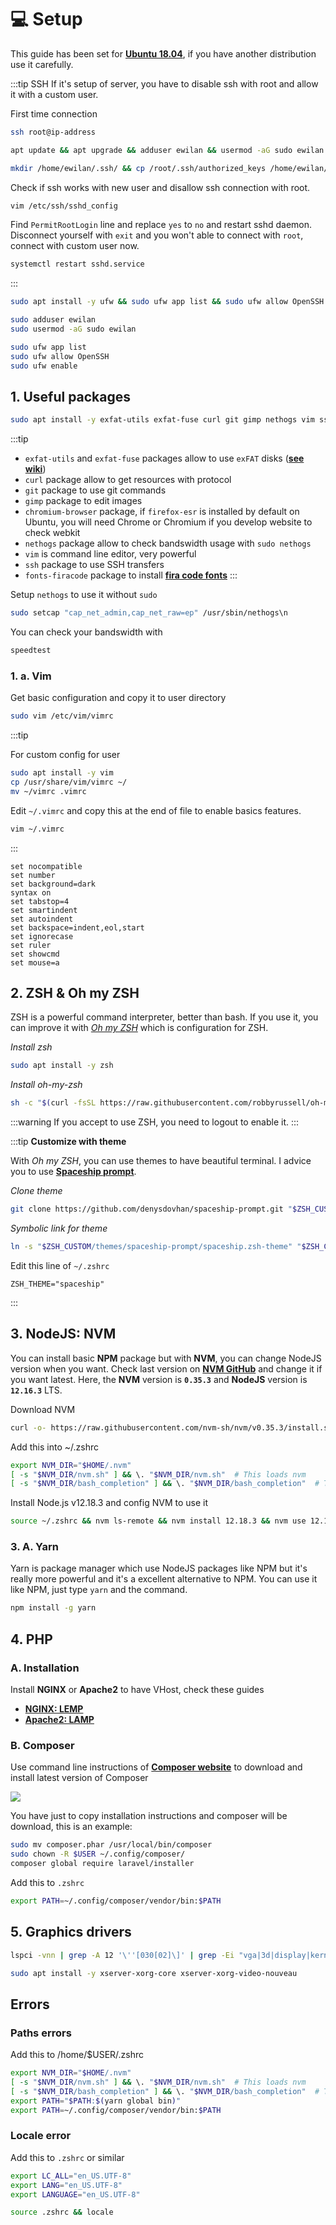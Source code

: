 # 💻 Setup

This guide has been set for [**Ubuntu 18.04**](https://ubuntu.com/#download), if you have another distribution use it carefully.

:::tip SSH
If it's setup of server, you have to disable ssh with root and allow it with a custom user.

First time connection

```bash
ssh root@ip-address
```

```bash
apt update && apt upgrade && adduser ewilan && usermod -aG sudo ewilan
```

```bash
mkdir /home/ewilan/.ssh/ && cp /root/.ssh/authorized_keys /home/ewilan/.ssh/ && chown -R ewilan:ewilan /home/ewilan/.ssh/ && chmod -R 700 /home/ewilan/.ssh/
```

Check if ssh works with new user and disallow ssh connection with root.

```bash
vim /etc/ssh/sshd_config
```

Find `PermitRootLogin` line and replace `yes` to `no` and restart sshd daemon. Disconnect yourself with `exit` and you won't able to connect with `root`, connect with custom user now.

```bash
systemctl restart sshd.service
```

:::

```bash
sudo apt install -y ufw && sudo ufw app list && sudo ufw allow OpenSSH && sudo ufw enable && sudo ufw status
```

```bash
sudo adduser ewilan
sudo usermod -aG sudo ewilan
```

```bash
sudo ufw app list
sudo ufw allow OpenSSH
sudo ufw enable
```

## 1. Useful packages

```bash
sudo apt install -y exfat-utils exfat-fuse curl git gimp nethogs vim ssh vlc fonts-firacode speedtest-cli
```

:::tip

- `exfat-utils` and `exfat-fuse` packages allow to use `exFAT` disks ([**see wiki**](https://doc.ubuntu-fr.org/exfat))
- `curl` package allow to get resources with protocol
- `git` package to use git commands
- `gimp` package to edit images
- `chromium-browser` package, if `firefox-esr` is installed by default on Ubuntu, you will need Chrome or Chromium if you develop website to check webkit
- `nethogs` package allow to check bandswidth usage with `sudo nethogs`
- `vim` is command line editor, very powerful
- `ssh` package to use SSH transfers
- `fonts-firacode` package to install [**fira code fonts**](https://github.com/tonsky/FiraCode)
:::

Setup `nethogs` to use it without `sudo`

```bash
sudo setcap "cap_net_admin,cap_net_raw=ep" /usr/sbin/nethogs\n
```

You can check your bandswidth with

```bash
speedtest
```

### 1. a. Vim

Get basic configuration and copy it to user directory

```bash
sudo vim /etc/vim/vimrc
```

:::tip

For custom config for user

```bash
sudo apt install -y vim
cp /usr/share/vim/vimrc ~/
mv ~/vimrc .vimrc
```

Edit `~/.vimrc` and copy this at the end of file to enable basics features.

```bash
vim ~/.vimrc
```

:::

<code-info path="/home/user/.vimrc"></code-info>

```vim
set nocompatible
set number
set background=dark
syntax on
set tabstop=4
set smartindent
set autoindent
set backspace=indent,eol,start
set ignorecase
set ruler
set showcmd
set mouse=a
```

## 2. ZSH & Oh my ZSH

ZSH is a powerful command interpreter, better than bash. If you use it, you can improve it with [*Oh my ZSH*](https://ohmyz.sh/) which is configuration for ZSH.

*Install zsh*

```bash
sudo apt install -y zsh
```

*Install oh-my-zsh*

```bash
sh -c "$(curl -fsSL https://raw.githubusercontent.com/robbyrussell/oh-my-zsh/master/tools/install.sh)"
```

:::warning
If you accept to use ZSH, you need to logout to enable it.
:::

:::tip
**Customize with theme**

With *Oh my ZSH*, you can use themes to have beautiful terminal. I advice you to use [**Spaceship prompt**](https://github.com/denysdovhan/spaceship-prompt).

*Clone theme*

```bash
git clone https://github.com/denysdovhan/spaceship-prompt.git "$ZSH_CUSTOM/themes/spaceship-prompt"
```

*Symbolic link for theme*

```bash
ln -s "$ZSH_CUSTOM/themes/spaceship-prompt/spaceship.zsh-theme" "$ZSH_CUSTOM/themes/spaceship.zsh-theme"
```

Edit this line of `~/.zshrc`

```
ZSH_THEME="spaceship"
```

:::

## 3. NodeJS: NVM

You can install basic **NPM** package but with **NVM**, you can change NodeJS version when you want. Check last version on [**NVM GitHub**](https://github.com/nvm-sh/nvm) and change it if you want latest. Here, the **NVM** version is **`0.35.3`** and **NodeJS** version is **`12.16.3`** LTS.

Download NVM

```bash
curl -o- https://raw.githubusercontent.com/nvm-sh/nvm/v0.35.3/install.sh | bash
```

Add this into ~/.zshrc

```bash
export NVM_DIR="$HOME/.nvm"
[ -s "$NVM_DIR/nvm.sh" ] && \. "$NVM_DIR/nvm.sh"  # This loads nvm
[ -s "$NVM_DIR/bash_completion" ] && \. "$NVM_DIR/bash_completion"  # This loads nvm bash_completion
```

Install Node.js v12.18.3 and config NVM to use it

```bash
source ~/.zshrc && nvm ls-remote && nvm install 12.18.3 && nvm use 12.18.3 && nvm alias default 12.18.3 && nvm use default && nvm ls && node -v
```

### 3. A. Yarn

Yarn is package manager which use NodeJS packages like NPM but it's really more powerful and it's a excellent alternative to NPM. You can use it like NPM, just type `yarn` and the command.

```bash
npm install -g yarn
```

## 4. PHP

### A. Installation

Install **NGINX** or **Apache2** to have VHost, check these guides
- [**NGINX: LEMP**](/guides/linux/lemp/)
- [**Apache2: LAMP**](/guides/linux/lamp/)

### B. Composer

Use command line instructions of [**Composer website**](https://getcomposer.org/download/) to download and install latest version of Composer

<img src="/images/linux/composer-installation-commands.jpg" class="" />

You have just to copy installation instructions and composer will be download, this is an example:

```bash
sudo mv composer.phar /usr/local/bin/composer
sudo chown -R $USER ~/.config/composer/
composer global require laravel/installer
```

Add this to `.zshrc`

```bash
export PATH=~/.config/composer/vendor/bin:$PATH
```

## 5. Graphics drivers

```bash
lspci -vnn | grep -A 12 '\''[030[02]\]' | grep -Ei "vga|3d|display|kernel"
```

```bash
sudo apt install -y xserver-xorg-core xserver-xorg-video-nouveau
```

## Errors

### Paths errors

Add this to /home/$USER/.zshrc

```bash
export NVM_DIR="$HOME/.nvm"
[ -s "$NVM_DIR/nvm.sh" ] && \. "$NVM_DIR/nvm.sh"  # This loads nvm
[ -s "$NVM_DIR/bash_completion" ] && \. "$NVM_DIR/bash_completion"  # This loads nvm bash_completion
export PATH="$PATH:$(yarn global bin)"
export PATH=~/.config/composer/vendor/bin:$PATH
```

### Locale error

Add this to `.zshrc` or similar

```bash
export LC_ALL="en_US.UTF-8"
export LANG="en_US.UTF-8"
export LANGUAGE="en_US.UTF-8"
```

```bash
source .zshrc && locale
```

